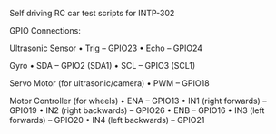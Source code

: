 Self driving RC car test scripts for INTP-302

GPIO Connections:

Ultrasonic Sensor • Trig – GPIO23 • Echo – GPIO24

Gyro • SDA – GPIO2 (SDA1) • SCL – GPIO3 (SCL1)

Servo Motor (for ultrasonic/camera) • PWM – GPIO18

Motor Controller (for wheels) • ENA – GPIO13 • IN1 (right forwards) – GPIO19 • IN2 (right backwards) – GPIO26 • ENB – GPIO16 • IN3 (left forwards) – GPIO20 • IN4 (left backwards) – GPIO21